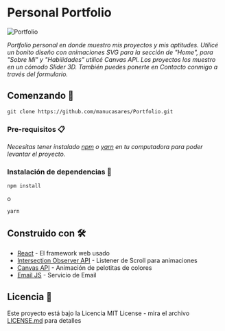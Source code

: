# Personal Portfolio

![Portfolio](https://i.imgur.com/gWO7cIU.png "Portfolio")

_Portfolio personal en donde muestro mis proyectos y mis aptitudes. Utilicé un bonito diseño con animaciones SVG para la sección de "Home", para "Sobre Mi" y "Habilidades" utilicé Canvas API. Los proyectos los muestro en un cómodo Slider 3D. También puedes ponerte en Contacto conmigo a través del formulario._

## Comenzando 🚀

```
git clone https://github.com/manucasares/Portfolio.git
```


### Pre-requisitos 📋

_Necesitas tener instalado [npm](https://www.npmjs.com/) o [yarn](https://yarnpkg.com/) en tu computadora para poder levantar el proyecto._


### Instalación de dependencias 🔧


```
npm install
```
o
```
yarn
```


## Construido con 🛠️


* [React](https://es.reactjs.org/) - El framework web usado
* [Intersection Observer API](https://developer.mozilla.org/es/docs/Web/API/Intersection_Observer_API) - Listener de Scroll para animaciones
* [Canvas API](https://developer.mozilla.org/es/docs/Web/API/Canvas_API) - Animación de pelotitas de colores
* [Email JS](https://www.emailjs.com/) - Servicio de Email


## Licencia 📄

Este proyecto está bajo la Licencia MIT License - mira el archivo [LICENSE.md](LICENSE.md) para detalles